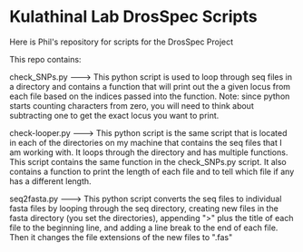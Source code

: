# Kulathinal Lab DrosSpec Scripts

Here is Phil's repository for scripts for the DrosSpec Project

This repo contains:

check_SNPs.py --->
This python script is used to loop through seq files in a directory and contains a function that will print out the a given locus from each file based on the indices passed into the function.  Note: since python starts counting characters from zero, you will need to think about subtracting one to get the exact locus you want to print.

check-looper.py --->
This python script is the same script that is located in each of the directories on my machine that contains the seq files that I am working with.  It loops through the directory and has multiple functions.  This script contains the same function in the check_SNPs.py script.  It also contains a function to print the length of each file and to tell which file if any has a different length.

seq2fasta.py --->
This python script converts the seq files to individual fasta files by looping through the seq directory, creating new files in the fasta directory (you set the directories), appending ">" plus the title of each file to the beginning line, and adding a line break to the end of each file.  Then it changes the file extensions of the new files to ".fas"
